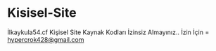 # Kisisel-Site
İlkaykula54.cf Kişisel Site Kaynak Kodları
İzinsiz Almayınız..
İzin İçin = hypercrok428@gmail.com
